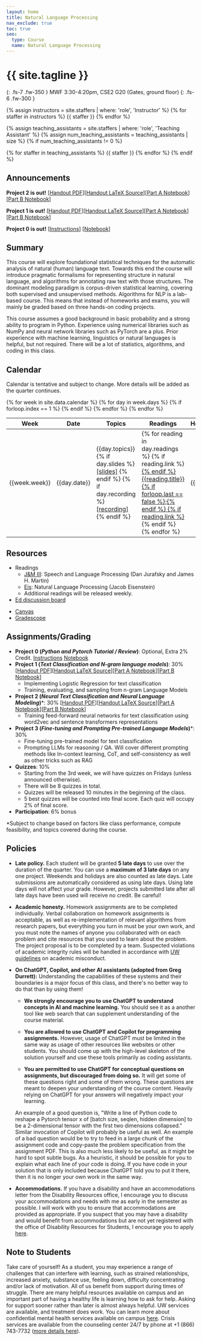 ```yaml
---
layout: home
title: Natural Language Processing
nav_exclude: true
toc: true
seo:
  type: Course
  name: Natural Language Processing
---
```


# {{ site.tagline }}
{: .fs-7 .fw-350 }
MWF 3:30-4:20pm, CSE2 G20 (Gates, ground floor)
{: .fs-6 .fw-300 }

{% assign instructors = site.staffers | where: 'role', 'Instructor' %}
{% for staffer in instructors %}
{{ staffer }}
{% endfor %}

{% assign teaching_assistants = site.staffers | where: 'role', 'Teaching Assistant' %}
{% assign num_teaching_assistants = teaching_assistants | size %}
{% if num_teaching_assistants != 0 %}

{% for staffer in teaching_assistants %}
{{ staffer }}
{% endfor %}
{% endif %}

<!-- Office hours are available on Zoom by appointment. -->

## Announcements

**Project 2 is out!** [[Handout PDF](https://drive.google.com/file/d/1DsQ2fk3PSSlFP95WjTMFrHkA-S4gDrRU/view?usp=sharing)][[Handout LaTeX Source](https://www.overleaf.com/read/bgfvtnmrttnh#3a9f80)][[Part A Notebook](https://colab.research.google.com/drive/1iwEpBA8p0TRi46rt_Xf3ZxT7YjZM6muz)][[Part B Notebook](https://colab.research.google.com/drive/1xxU5zhMGYmcdRhUlk6BLsODdxbXOva3v)]


**Project 1 is out!** [[Handout PDF](https://drive.google.com/file/d/142tG2zCQRliiO5gLxTSwn4yHxUeSZzCS/view?usp=sharing)][[Handout LaTeX Source](https://www.overleaf.com/read/smbwhtdhctbd#548d83)][[Part A Notebook](https://colab.research.google.com/drive/1J6p16NjwUHJhtGXHxfNPiMsf0G-ANNza?usp=sharing)][[Part B Notebook](https://colab.research.google.com/drive/1xvbwMoO9k3pDeHUJUOG-hnlDApsx0f9u#scrollTo=laxqpkl_eji0)]

**Project 0 is out!** [[Instructions](https://drive.google.com/file/d/1hiZ278EJCRp0iJntYO4c2tyZOzI4SLSP/view?usp=sharing)] [[Notebook](https://colab.research.google.com/drive/1PAUlmIZMcxsKME0UlBCLf8HtQU2rcs5Q)]


<!-- - Please fill out [this feedback form](https://forms.gle/dQ5s8e8Satc6Ww797) so we know how to improve. Thank you! -->
  
## Summary

This course will explore foundational statistical techniques for the automatic analysis of natural (human) language text. Towards this end the course will introduce pragmatic formalisms for representing structure in natural language, and algorithms for annotating raw text with those structures. The dominant modeling paradigm is corpus-driven statistical learning, covering both supervised and unsupervised methods. Algorithms for NLP is a lab-based course. This means that instead of homeworks and exams, you will mainly be graded based on three hands-on coding projects.

This course assumes a good background in basic probability and a strong ability to program in Python. Experience using numerical libraries such as NumPy and neural network libraries such as PyTorch are a plus. Prior experience with machine learning, linguistics or natural languages is helpful, but not required. There will be a lot of statistics, algorithms, and coding in this class.

## Calendar

Calendar is tentative and subject to change. More details will be added as the quarter continues.

<table>
  <thead>
  <tr>
    <th>Week</th>
    <th>Date</th>
    <th width="30%">Topics</th>
    <th width="20%">Readings</th>
    <th width="13%">Homeworks</th>
  </tr>
  </thead>
  <tbody>
  {% for week in site.data.calendar %}
    {% for day in week.days %}
      <tr>
        {% if forloop.index == 1 %}
        <td rowspan="{{week.size}}">{{week.week}}</td>
        {% endif %}
        <td>{{day.date}}</td>
        <td class="cal-content">
          {{day.topics}}
          <br>
          {% if day.slides %}
            <a href="{{day.slides}}" class="cal-content-link">[slides]</a>
          {% endif %}
          {% if day.recording %}
            <a href="{{day.recording}}" class="cal-content-link">[recording]</a>
          {% endif %}
        </td>
        <td class="cal-content">
          {% for reading in day.readings %}
            {% if reading.link %}<a href="{{reading.link}}" class="cal-content-link">{% endif %}
              {{reading.title}}{% if forloop.last == false %};{% endif %}
            {% if reading.link %}</a>{% endif %}
          {% endfor %}
        </td>
        <td class="cal-content">{{day.due}}</td>
      </tr>
    {% endfor %}
  {% endfor %}
  </tbody>
</table>

## Resources

* Readings
  - [J&M III](https://web.stanford.edu/~jurafsky/slp3/): Speech and Language Processing (Dan Jurafsky and James H. Martin)
  - [Eis](https://github.com/jacobeisenstein/gt-nlp-class/blob/master/notes/eisenstein-nlp-notes.pdf): Natural Language Processing (Jacob Eisenstein)
  - Additional readings will be released weekly.
* [Ed discussion board](https://edstem.org/us/courses/66186/discussion/)
<!-- * Zoom link -->
* [Canvas](https://canvas.uw.edu/courses/1746465)
* [Gradescope](https://www.gradescope.com/courses/858262)

## Assignments/Grading

<!-- 
* Project 1 (sequence classification): 30%
    - We will build a system for automatically classifying song lyrics comments by era. 
    - Specifically, we build machine learning _text classifiers_, including both generative and discriminative models, and explore techniques to improve the models.
* Project 2 (sequence labeling): 30%
    - We focus on sequence labeling with _Hidden Markov Models_ and some simple deep learning based models. 
    - Our task is part-of-speech tagging on English and Norwegian from the Universal Dependencies dataset.
    - We will cover the _Viterbi algorithm_.
* Project 3 (dependency parsing): 30%
    - We will implement a transition-based _dependency parser_.
    - The algorithm would be new and specific to the dependency parsing problem, but the underlying building blocks of the method are still some neural network modules covered in P1 and P2.

-->
* **Project 0 (*Python and Pytorch Tutorial / Review*)**: Optional, Extra 2% Credit. [Instructions](https://drive.google.com/file/d/1hiZ278EJCRp0iJntYO4c2tyZOzI4SLSP/view?usp=sharing) [Notebook](https://colab.research.google.com/drive/1PAUlmIZMcxsKME0UlBCLf8HtQU2rcs5Q)
* **Project 1 (*Text Classification and N-gram language models*)**: 30% [[Handout PDF](https://drive.google.com/file/d/142tG2zCQRliiO5gLxTSwn4yHxUeSZzCS/view?usp=sharing)][[Handout LaTeX Source](https://www.overleaf.com/read/smbwhtdhctbd#548d83)][[Part A Notebook](https://colab.research.google.com/drive/1J6p16NjwUHJhtGXHxfNPiMsf0G-ANNza?usp=sharing)][[Part B Notebook](https://colab.research.google.com/drive/1xvbwMoO9k3pDeHUJUOG-hnlDApsx0f9u#scrollTo=laxqpkl_eji0)]
    - Implementing Logistic Regression for text classification
    - Training, evaluating, and sampling from n-gram Language Models
* **Project 2 (*Neural Text Classification and Neural Language Modeling*)***: 30% [[Handout PDF](https://drive.google.com/file/d/1DsQ2fk3PSSlFP95WjTMFrHkA-S4gDrRU/view?usp=sharing)][[Handout LaTeX Source](https://www.overleaf.com/read/bgfvtnmrttnh#3a9f80)][[Part A Notebook](https://colab.research.google.com/drive/1iwEpBA8p0TRi46rt_Xf3ZxT7YjZM6muz)][[Part B Notebook](https://colab.research.google.com/drive/1xxU5zhMGYmcdRhUlk6BLsODdxbXOva3v)]
    - Training feed-forward neural networks for text classification using word2vec and sentence transformers representations
* **Project 3 (*Fine-tuning and Prompting Pre-trained Language Models*)***: 30%
    - Fine-tuning pre-trained model for text classification 
    - Prompting LLMs for reasoning / QA. Will cover different prompting methods like In-context learning, CoT, and self-consistency as well as other tricks such as RAG
* **Quizzes**: 10%
    - Starting from the 3rd week, we will have quizzes on Fridays (unless announced otherwise).
    - There will be 8 quizzes in total.
    - Quizzes will be released 10 minutes in the beginning of the class.
    - 5 best quizzes will be counted into final score. Each quiz will occupy 2% of final score. 
* **Participation**: 6% bonus

*Subject to change based on factors like class performance, compute feasibility, and topics covered during the course.


## Policies

* **Late policy.** Each student will be granted **5 late days** to use over the duration of the quarter. You can use a **maximum of 3 late days** on any one project. Weekends and holidays are also counted as late days. Late submissions are automatically considered as using late days. Using late days will not affect your grade. However, projects submitted late after all late days have been used will receive no credit. Be careful!

* **Academic honesty.** Homework assignments are to be completed individually. Verbal collaboration on homework assignments is acceptable, as well as re-implementation of relevant algorithms from research papers, but everything you turn in must be your own work, and you must note the names of anyone you collaborated with on each problem and cite resources that you used to learn about the problem. The project proposal is to be completed by a team. Suspected violations of academic integrity rules will be handled in accordance with [UW guidelines](https://www.washington.edu/cssc/for-students/overview-of-the-student-conduct-process/) on academic misconduct.

* **On ChatGPT, Copilot, and other AI assistants (adopted from Greg Durrett):** Understanding the capabilities of these systems and their boundaries is a major focus of this class, and there's no better way to do that than by using them!

    - **We strongly encourage you to use ChatGPT to understand concepts in AI and machine learning.** You should see it as a another tool like web search that can supplement understanding of the course material.

    - **You are allowed to use ChatGPT and Copilot for programming assignments.** However, usage of ChatGPT must be limited in the same way as usage of other resources like websites or other students. You should come up with the high-level skeleton of the solution yourself and use these tools primarily as coding assistants.

    - **You are permitted to use ChatGPT for conceptual questions on assignments, but discouraged from doing so.** It will get some of these questions right and some of them wrong. These questions are meant to deepen your understanding of the course content. Heavily relying on ChatGPT for your answers will negatively impact your learning.

  An example of a good question is, "Write a line of Python code to reshape a Pytorch tensor x of [batch size, seqlen, hidden dimension] to be a 2-dimensional tensor with the first two dimensions collapsed." Similar invocation of Copilot will probably be useful as well. An example of a bad question would be to try to feed in a large chunk of the assignment code and copy-paste the problem specification from the assignment PDF. This is also much less likely to be useful, as it might be hard to spot subtle bugs. As a heuristic, it should be possible for you to explain what each line of your code is doing. If you have code in your solution that is only included because ChatGPT told you to put it there, then it is no longer your own work in the same way.

* **Accommodations.** If you have a disability and have an accommodations letter from the Disability Resources office, I encourage you to discuss your accommodations and needs with me as early in the semester as possible. I will work with you to ensure that accommodations are provided as appropriate. If you suspect that you may have a disability and would benefit from accommodations but are not yet registered with the office of Disability Resources for Students, I encourage you to apply [here](https://denali.accessiblelearning.com/Washington/ApplicationStudent.aspx).

## Note to Students

Take care of yourself! As a student, you may experience a range of challenges that can interfere with learning, such as strained relationships, increased anxiety, substance use, feeling down, difficulty concentrating and/or lack of motivation. All of us benefit from support during times of struggle. There are many helpful resources available on campus and an important part of having a healthy life is learning how to ask for help. Asking for support sooner rather than later is almost always helpful. UW services are available, and treatment does work. You can learn more about confidential mental health services available on campus [here](https://www.washington.edu/counseling/). Crisis services are available from the counseling center 24/7 by phone at +1 (866) 743-7732 ([more details here](https://www.washington.edu/counseling/services/crisis/)).
